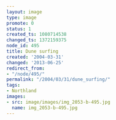 ```yaml
---
layout: image
type: image
promote: 0
status: 1
created_ts: 1080714538
changed_ts: 1372159375
node_id: 495
title: Dune surfing
created: '2004-03-31'
changed: '2013-06-25'
redirect_from:
- "/node/495/"
permalink: "/2004/03/31/dune_surfing/"
tags:
- Northland
images:
- src: image/images/img_2053-b-495.jpg
  name: img_2053-b-495.jpg
---
```


